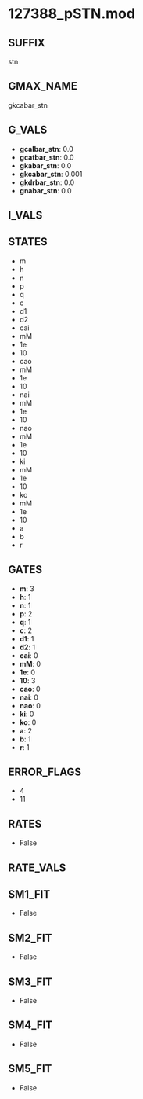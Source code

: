 # 127388_pSTN.mod

## SUFFIX

stn

## GMAX_NAME

gkcabar_stn

## G_VALS

- **gcalbar_stn**: 0.0
- **gcatbar_stn**: 0.0
- **gkabar_stn**: 0.0
- **gkcabar_stn**: 0.001
- **gkdrbar_stn**: 0.0
- **gnabar_stn**: 0.0

## I_VALS


## STATES

- m
- h
- n
- p
- q
- c
- d1
- d2
- cai
- mM
- 1e
- 10
- cao
- mM
- 1e
- 10
- nai
- mM
- 1e
- 10
- nao
- mM
- 1e
- 10
- ki
- mM
- 1e
- 10
- ko
- mM
- 1e
- 10
- a
- b
- r

## GATES

- **m**: 3
- **h**: 1
- **n**: 1
- **p**: 2
- **q**: 1
- **c**: 2
- **d1**: 1
- **d2**: 1
- **cai**: 0
- **mM**: 0
- **1e**: 0
- **10**: 3
- **cao**: 0
- **nai**: 0
- **nao**: 0
- **ki**: 0
- **ko**: 0
- **a**: 2
- **b**: 1
- **r**: 1

## ERROR_FLAGS

- 4
- 11

## RATES

- False

## RATE_VALS


## SM1_FIT

- False

## SM2_FIT

- False

## SM3_FIT

- False

## SM4_FIT

- False

## SM5_FIT

- False

